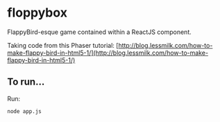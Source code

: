 # floppybox

FlappyBird-esque game contained within a ReactJS component.

Taking code from this Phaser tutorial: [http://blog.lessmilk.com/how-to-make-flappy-bird-in-html5-1/](http://blog.lessmilk.com/how-to-make-flappy-bird-in-html5-1/)

## To run...

Run:

    node app.js